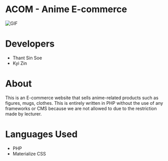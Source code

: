 # ACOM - Anime E-commerce 
![GIF](https://media.giphy.com/media/l3mZqIG8PB2d4YFaM/giphy.gif)



# Developers
* Thant Sin Soe
* Kyi Zin

# About
This is an E-commerce website that sells anime-related products such as figures, mugs, clothes. This is entirely written in PHP without the use of any frameworks or CMS because we are not allowed to due to the restriction made by lecturer.

# Languages Used
* PHP
* Materialize CSS
